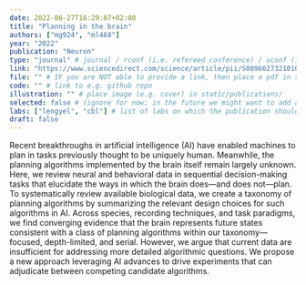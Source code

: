 ```yaml
---
date: 2022-06-27T16:29:07+02:00
title: "Planning in the brain"
authors: ["mg924", "ml468"]
year: "2022"
publication: "Neuron"
type: "journal" # journal / rconf (i.e. refereed conference) / uconf (i.e. unrefereed conference) / thesis / preprint / workshop
link: "https://www.sciencedirect.com/science/article/pii/S0896627321010357" # link to the publication
file: "" # IF you are NOT able to provide a link, then place a pdf in static/publications/ and write the filename here (e.g. "hennequin-neuron-2018.pdf") 
code: "" # link to e.g. github repo
illustration: "" # place image (e.g. cover) in static/publications/
selected: false # (ignore for now; in the future we might want to add a "Selected publications" section)
labs: ["lengyel", "cbl"] # list of labs on which the publication should be displayed (use "cbl" to display on the main CBL website, and the PI's lastname (lowercase) for individual lab's websites, e.g. "hennequin")
draft: false
---
```


<!-- Abstract here please (you can use Markdown) -->

Recent breakthroughs in artificial intelligence (AI) have enabled machines to plan in tasks previously thought to be uniquely human. Meanwhile, the planning algorithms implemented by the brain itself remain largely unknown. Here, we review neural and behavioral data in sequential decision-making tasks that elucidate the ways in which the brain does—and does not—plan. To systematically review available biological data, we create a taxonomy of planning algorithms by summarizing the relevant design choices for such algorithms in AI. Across species, recording techniques, and task paradigms, we find converging evidence that the brain represents future states consistent with a class of planning algorithms within our taxonomy—focused, depth-limited, and serial. However, we argue that current data are insufficient for addressing more detailed algorithmic questions. We propose a new approach leveraging AI advances to drive experiments that can adjudicate between competing candidate algorithms.

